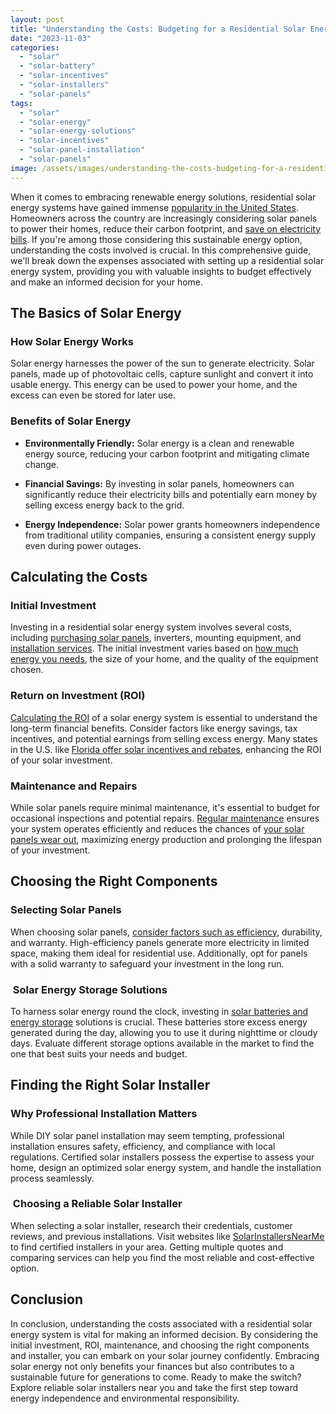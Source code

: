 ```yaml
---
layout: post
title: "Understanding the Costs: Budgeting for a Residential Solar Energy System"
date: "2023-11-03"
categories: 
  - "solar"
  - "solar-battery"
  - "solar-incentives"
  - "solar-installers"
  - "solar-panels"
tags: 
  - "solar"
  - "solar-energy"
  - "solar-energy-solutions"
  - "solar-incentives"
  - "solar-panel-installation"
  - "solar-panels"
image: /assets/images/understanding-the-costs-budgeting-for-a-residential-solar-energy-system-1.jpg
---
```


When it comes to embracing renewable energy solutions, residential solar energy systems have gained immense [popularity in the United States](/the-rise-of-home-solar-panel-installations/). Homeowners across the country are increasingly considering solar panels to power their homes, reduce their carbon footprint, and [save on electricity bills](/how-much-do-solar-panels-save-on-average-electricity-bills/). If you're among those considering this sustainable energy option, understanding the costs involved is crucial. In this comprehensive guide, we'll break down the expenses associated with setting up a residential solar energy system, providing you with valuable insights to budget effectively and make an informed decision for your home.

## The Basics of Solar Energy

### How Solar Energy Works

Solar energy harnesses the power of the sun to generate electricity. Solar panels, made up of photovoltaic cells, capture sunlight and convert it into usable energy. This energy can be used to power your home, and the excess can even be stored for later use.

### Benefits of Solar Energy

- **Environmentally Friendly:** Solar energy is a clean and renewable energy source, reducing your carbon footprint and mitigating climate change.

- **Financial Savings:** By investing in solar panels, homeowners can significantly reduce their electricity bills and potentially earn money by selling excess energy back to the grid.

- **Energy Independence:** Solar power grants homeowners independence from traditional utility companies, ensuring a consistent energy supply even during power outages.

## Calculating the Costs

### Initial Investment

Investing in a residential solar energy system involves several costs, including [purchasing solar panels](/solar-panel-pricing-guide-understanding-the-costs-of-going-solar/), inverters, mounting equipment, and [installation services](/how-to-choose-right-solar-installer/). The initial investment varies based on [how much energy you needs](/how-much-energy-does-solar-panel-produce/), the size of your home, and the quality of the equipment chosen.

### Return on Investment (ROI)

[Calculating the ROI](/solar-panel-roi/) of a solar energy system is essential to understand the long-term financial benefits. Consider factors like energy savings, tax incentives, and potential earnings from selling excess energy. Many states in the U.S. like [Florida offer solar incentives and rebates](/florida-solar-tax-credits/), enhancing the ROI of your solar investment.

### Maintenance and Repairs

While solar panels require minimal maintenance, it's essential to budget for occasional inspections and potential repairs. [Regular maintenance](/how-to-clean-solar-panels/) ensures your system operates efficiently and reduces the chances of [your solar panels wear out](/what-happens-when-solar-panels-wear-out/), maximizing energy production and prolonging the lifespan of your investment.

## Choosing the Right Components

### Selecting Solar Panels

When choosing solar panels, [consider factors such as efficiency](https://jna.org/new-home-solar-panels-heterojunction-and-tandem-solar-cells), durability, and warranty. High-efficiency panels generate more electricity in limited space, making them ideal for residential use. Additionally, opt for panels with a solid warranty to safeguard your investment in the long run.

###  Solar Energy Storage Solutions

To harness solar energy round the clock, investing in [solar batteries and energy storage](/lithium-ion-solar-batteries/) solutions is crucial. These batteries store excess energy generated during the day, allowing you to use it during nighttime or cloudy days. Evaluate different storage options available in the market to find the one that best suits your needs and budget.

## Finding the Right Solar Installer

### Why Professional Installation Matters

While DIY solar panel installation may seem tempting, professional installation ensures safety, efficiency, and compliance with local regulations. Certified solar installers possess the expertise to assess your home, design an optimized solar energy system, and handle the installation process seamlessly.

###  Choosing a Reliable Solar Installer

When selecting a solar installer, research their credentials, customer reviews, and previous installations. Visit websites like [SolarInstallersNearMe](/) to find certified installers in your area. Getting multiple quotes and comparing services can help you find the most reliable and cost-effective option.

## Conclusion

In conclusion, understanding the costs associated with a residential solar energy system is vital for making an informed decision. By considering the initial investment, ROI, maintenance, and choosing the right components and installer, you can embark on your solar journey confidently. Embracing solar energy not only benefits your finances but also contributes to a sustainable future for generations to come. Ready to make the switch? Explore reliable solar installers near you and take the first step toward energy independence and environmental responsibility.
